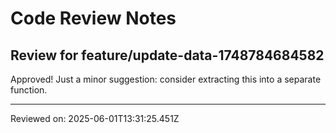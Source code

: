 # Code Review Notes

## Review for feature/update-data-1748784684582

Approved! Just a minor suggestion: consider extracting this into a separate function.

---
Reviewed on: 2025-06-01T13:31:25.451Z